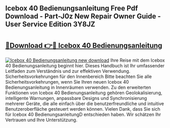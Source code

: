 ## Icebox 40 Bedienungsanleitung Free Pdf Download - Part-J0z New Repair Owner Guide - User Service Edition 3Y8JZ

# <h2><a href="http://df0pfs.blite.top/?on=Icebox+40+Bedienungsanleitung">🔗Download 👉🔴 Icebox 40 Bedienungsanleitung</a></h2>

[![Icebox 40 Bedienungsanleitung new download](https://i.imgur.com/lujVjoI.png)](http://df0pfs.blite.top/?on=Icebox+40+Bedienungsanleitung)
Ihre Reise mit dem Icebox 40 Bedienungsanleitung beginnt hier. Dieses Handbuch ist Ihr umfassender Leitfaden zum Verständnis und zur effektiven Verwendung. Sicherheitsvorkehrungen für den Innenbereich Bitte beachten Sie alle Sicherheitsvorkehrungen, wenn Sie Ihren neuen Icebox 40 Bedienungsanleitung in Innenräumen verwenden. Zu den erweiterten Funktionen von Icebox 40 Bedienungsanleitung gehören Geolokalisierung, intelligente Warnungen, anpassbare Designs und Synchronisierung mehrerer Geräte, die alle einfach über die benutzerfreundliche und intuitive Benutzeroberfläche gesteuert werden können. Vielen Dank, dass Sie sich für Icebox 40 BedienungsanleitungD entschieden haben. Wir schätzen Ihr Vertrauen und Ihre Unterstützung.
